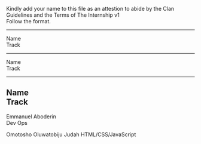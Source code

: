 Kindly add your name to this file as an attestion to abide by the Clan Guidelines and the Terms of The Internship v1
<br/> Follow the format.<br/> 
___
Name<br/>
Track
___
Name <br/>
Track
___
Name <br/>
Track
---
Emmanuel Aboderin </br>
Dev Ops

Omotosho Oluwatobiju Judah
HTML/CSS/JavaScript
